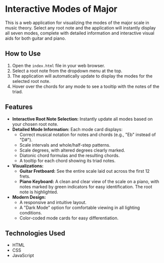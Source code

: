 # Interactive Modes of Major

This is a web application for visualizing the modes of the major scale in music theory. Select any root note and the application will instantly display all seven modes, complete with detailed information and interactive visual aids for both guitar and piano.

## How to Use

1.  Open the `index.html` file in your web browser.
2.  Select a root note from the dropdown menu at the top.
3.  The application will automatically update to display the modes for the selected root note.
4.  Hover over the chords for any mode to see a tooltip with the notes of the triad.

## Features

* **Interactive Root Note Selection:** Instantly update all modes based on your chosen root note.
* **Detailed Mode Information:** Each mode card displays:
    * Correct musical notation for notes and chords (e.g., "Eb" instead of "D#").
    * Scale intervals and whole/half-step patterns.
    * Scale degrees, with altered degrees clearly marked.
    * Diatonic chord formulas and the resulting chords.
    * A tooltip for each chord showing its triad notes.
* **Visualizations:**
    * **Guitar Fretboard:** See the entire scale laid out across the first 12 frets.
    * **Piano Keyboard:** A clean and clear view of the scale on a piano, with notes marked by green indicators for easy identification. The root note is highlighted.
* **Modern Design:**
    * A responsive and intuitive layout.
    * A "Dark Mode" option for comfortable viewing in all lighting conditions.
    * Color-coded mode cards for easy differentiation.

## Technologies Used

* HTML
* CSS
* JavaScript